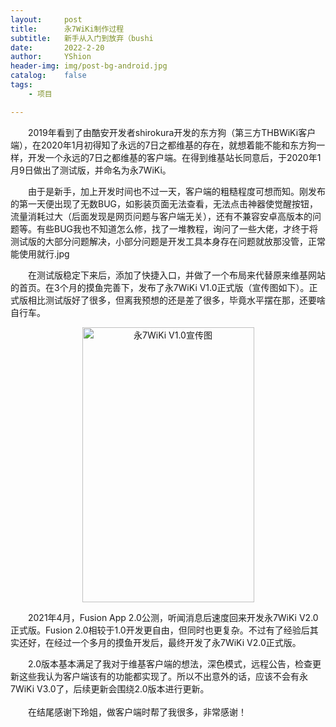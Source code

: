 ```yaml
---
layout:     post
title:      永7WiKi制作过程
subtitle:   新手从入门到放弃（bushi
date:       2022-2-20
author:     YShion
header-img: img/post-bg-android.jpg
catalog:    false
tags:
    - 项目

---
```

&emsp;&emsp;2019年看到了由酷安开发者shirokura开发的东方狗（第三方THBWiKi客户端），在2020年1月初得知了永远的7日之都维基的存在，就想着能不能和东方狗一样，开发一个永远的7日之都维基的客户端。在得到维基站长同意后，于2020年1月9日做出了测试版，并命名为永7WiKi。

&emsp;&emsp;由于是新手，加上开发时间也不过一天，客户端的粗糙程度可想而知。刚发布的第一天便出现了无数BUG，如影装页面无法查看，无法点击神器使觉醒按钮，流量消耗过大（后面发现是网页问题与客户端无关），还有不兼容安卓高版本的问题等。有些BUG我也不知道怎么修，找了一堆教程，询问了一些大佬，才终于将测试版的大部分问题解决，小部分问题是开发工具本身存在问题就放那没管，正常能使用就行.jpg

&emsp;&emsp;在测试版稳定下来后，添加了快捷入口，并做了一个布局来代替原来维基网站的首页。在3个月的摸鱼完善下，发布了永7WiKi V1.0正式版（宣传图如下）。正式版相比测试版好了很多，但离我预想的还是差了很多，毕竟水平摆在那，还要啥自行车。

<div align=center><img width="275" height="440" alt="永7WiKi V1.0宣传图" src="https://ys-yorigamishion.github.io/img/post-bg-F7WIKi1.0.jpg"/></div>

&emsp;&emsp;2021年4月，Fusion App 2.0公测，听闻消息后速度回来开发永7WiKi V2.0正式版。Fusion 2.0相较于1.0开发更自由，但同时也更复杂。不过有了经验后其实还好，在经过一个多月的摸鱼开发后，最终开发了永7WiKi V2.0正式版。

&emsp;&emsp;2.0版本基本满足了我对于维基客户端的想法，深色模式，远程公告，检查更新这些我认为客户端该有的功能都实现了。所以不出意外的话，应该不会有永7WiKi V3.0了，后续更新会围绕2.0版本进行更新。<br>         
&emsp;&emsp;在结尾感谢下玲姐，做客户端时帮了我很多，非常感谢！

